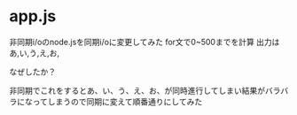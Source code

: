 # app.js

非同期i/oのnode.jsを同期i/oに変更してみた
for文で0~500までを計算
出力はあ,い,う,え,お,

なぜしたか？

非同期でこれをするとあ、い、う、え、お、が同時進行してしまい結果がバラバラになってしまうので同期に変えて順番通りにしてみた
